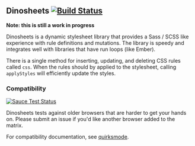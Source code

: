 ## Dinosheets [![Build Status](https://travis-ci.org/tim-evans/dinosheets.svg?branch=master)](https://travis-ci.org/tim-evans/dinosheets)

**Note: this is still a work in progress**

Dinosheets is a dynamic stylesheet library that provides a Sass / SCSS like experience with rule definitions and mutations. The library is speedy and integrates well with libraries that have run loops (like Ember).

There is a single method for inserting, updating, and deleting CSS rules called `css`. When the rules should by applied to the stylesheet, calling `applyStyles` will efficiently update the styles.

### Compatibility

[![Sauce Test Status](https://saucelabs.com/browser-matrix/timmyce.svg)](https://saucelabs.com/u/timmyce)

Dinosheets tests against older browsers that are harder to get your hands on. Please submit an issue if you'd like another browser added to the matrix.

For compatibility documentation, see [quirksmode](http://www.quirksmode.org/dom/w3c_css.html).

